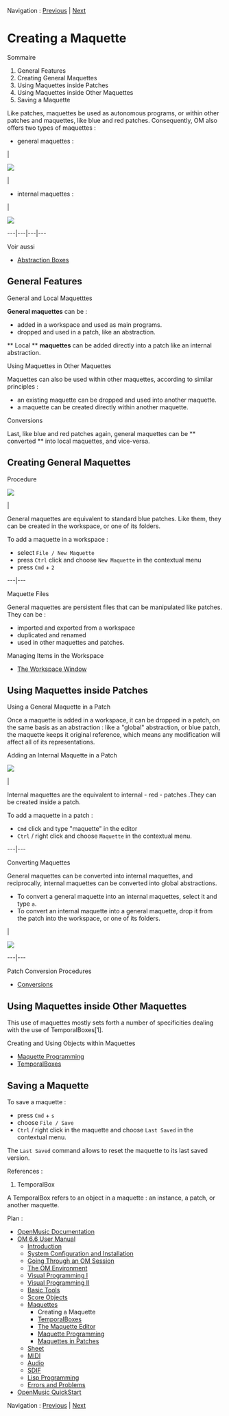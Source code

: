 
Navigation : [Previous](Maquettes "page précédente\(Maquettes\)")
| [Next](TemporalBoxes "Next\(TemporalBoxes\)")

# Creating a Maquette


Sommaire

  1. General Features
  2. Creating General Maquettes
  3. Using Maquettes inside Patches
  4. Using Maquettes inside Other Maquettes
  5. Saving a Maquette

Like patches, maquettes be used as autonomous programs, or within other
patches and maquettes, like blue and red patches. Consequently, OM also offers
two types of maquettes :

  * general maquettes : 

|

![](../res/maq5_icon.png)

|

  * internal maquettes : 

|

![](../res/intmaq_icon.png)  
  
---|---|---|---  
  
Voir aussi

  * [Abstraction Boxes](AbsBoxes)

## General Features

General and Local Maquetttes

**General maquettes** can be :

  * added in a workspace and used as main programs.
  * dropped and used in a patch, like an abstraction.

** Local ** **maquettes** can be added directly into a patch like an internal
abstraction.

Using Maquettes in Other Maquettes

Maquettes can also be used within other maquettes, according to similar
principles :

  * an existing maquette can be dropped and used into another maquette.
  * a maquette can be created directly within another maquette.

Conversions

Last, like blue and red patches again, general maquettes can be ** converted
** into local maquettes, and vice-versa.

## Creating General Maquettes

Procedure

![](../res/maquetteinwksp.png)

|

General maquettes are equivalent to standard blue patches. Like them, they can
be created in the workspace, or one of its folders.

To add a maquette in a workspace :

  * select `File / New Maquette`
  * press `Ctrl` click and choose `New Maquette` in the contextual menu
  * press `Cmd` \+ `2`

  
  
---|---  
  
Maquette Files

General maquettes are persistent files that can be manipulated like patches.
They can be :

  * imported and exported from a workspace
  * duplicated and renamed
  * used in other maquettes and patches.

Managing Items in the Workspace

  * [The Workspace Window](WS-Window)

## Using Maquettes inside Patches

Using a General Maquette in a Patch

Once a maquette is added in a workspace, it can be dropped in a patch, on the
same basis as an abstraction : like a "global" abstraction, or blue patch, the
maquette keeps it original reference, which means any modification will affect
all of its representations.

Adding an Internal Maquette in a Patch

![](../res/internalmaq.png)

|

Internal maquettes are the equivalent to internal - red - patches .They can be
created inside a patch.

To add a maquette in a patch :

  * `Cmd` click and type "maquette" in the editor 
  * `Ctrl` / right click and choose `Maquette` in the contextual menu.

  
  
---|---  
  
Converting Maquettes

General maquettes can be converted into internal maquettes, and reciprocally,
internal maquettes can be converted into global abstractions.

  * To convert a general maquette into an internal maquettes, select it and type `a`.
  * To convert an internal maquette into a general maquette, drop it from the patch into the workspace, or one of its folders. 

|

![](../res/convertgenintern.png)  
  
---|---  
  
Patch Conversion Procedures

  * [Conversions](AbsConversion)

## Using Maquettes inside Other Maquettes

This use of maquettes mostly sets forth a number of specificities dealing with
the use of TemporalBoxes[1].

Creating and Using Objects within Maquettes

  * [Maquette Programming](Programming%20Maquette)
  * [TemporalBoxes](TemporalBoxes)

## Saving a Maquette

To save a maquette :

  * press `Cmd` \+ `s`
  * choose `File / Save `
  * `Ctrl` / right click in the maquette and choose `Last Saved` in the contextual menu.

The `Last Saved` command allows to reset the maquette to its last saved
version.

References :

  1. TemporalBox

A TemporalBox refers to an object in a maquette : an instance, a patch, or
another maquette.

Plan :

  * [OpenMusic Documentation](OM-Documentation)
  * [OM 6.6 User Manual](OM-User-Manual)
    * [Introduction](00-Sommaire)
    * [System Configuration and Installation](Installation)
    * [Going Through an OM Session](Goingthrough)
    * [The OM Environment](Environment)
    * [Visual Programming I](BasicVisualProgramming)
    * [Visual Programming II](AdvancedVisualProgramming)
    * [Basic Tools](BasicObjects)
    * [Score Objects](ScoreObjects)
    * [Maquettes](Maquettes)
      * Creating a Maquette
      * [TemporalBoxes](TemporalBoxes)
      * [The Maquette Editor](Editor)
      * [Maquette Programming](Programming%20Maquette)
      * [Maquettes in Patches](Maquettes%20in%20Patches)
    * [Sheet](Sheet)
    * [MIDI](MIDI)
    * [Audio](Audio)
    * [SDIF](SDIF)
    * [Lisp Programming](Lisp)
    * [Errors and Problems](errors)
  * [OpenMusic QuickStart](QuickStart-Chapters)

Navigation : [Previous](Maquettes "page précédente\(Maquettes\)")
| [Next](TemporalBoxes "Next\(TemporalBoxes\)")


